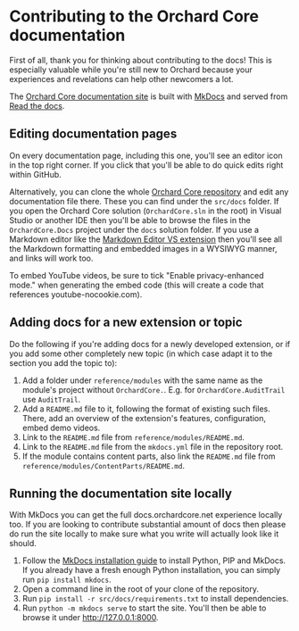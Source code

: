 # Contributing to the Orchard Core documentation

First of all, thank you for thinking about contributing to the docs! This is especially valuable while you're still new to Orchard because your experiences and revelations can help other newcomers a lot.

The [Orchard Core documentation site](https://docs.orchardcore.net/) is built with [MkDocs](https://www.mkdocs.org/) and served from [Read the docs](https://readthedocs.org/projects/orchardcore/).

## Editing documentation pages

On every documentation page, including this one, you'll see an editor icon in the top right corner. If you click that you'll be able to do quick edits right within GitHub.

Alternatively, you can clone the whole [Orchard Core repository](https://github.com/OrchardCMS/OrchardCore) and edit any documentation file there. These you can find under the `src/docs` folder. If you open the Orchard Core solution (`OrchardCore.sln` in the root) in Visual Studio or another IDE then you'll be able to browse the files in the `OrchardCore.Docs` project under the `docs` solution folder. If you use a Markdown editor like the [Markdown Editor VS extension](https://marketplace.visualstudio.com/items?itemName=MadsKristensen.MarkdownEditor) then you'll see all the Markdown formatting and embedded images in a WYSIWYG manner, and links will work too.

To embed YouTube videos, be sure to tick "Enable privacy-enhanced mode." when generating the embed code (this will create a code that references youtube-nocookie.com).

## Adding docs for a new extension or topic

Do the following if you're adding docs for a newly developed extension, or if you add some other completely new topic (in which case adapt it to the section you add the topic to):

1. Add a folder under `reference/modules` with the same name as the module's project without `OrchardCore.`. E.g. for `OrchardCore.AuditTrail` use `AuditTrail`.
2. Add a `README.md` file to it, following the format of existing such files. There, add an overview of the extension's features, configuration, embed demo videos.
3. Link to the `README.md` file from `reference/modules/README.md`.
4. Link to the `README.md` file from the `mkdocs.yml` file in the repository root.
5. If the module contains content parts, also link the `README.md` file from `reference/modules/ContentParts/README.md`.

## Running the documentation site locally

With MkDocs you can get the full docs.orchardcore.net experience locally too. If you are looking to contribute substantial amount of docs then please do run the site locally to make sure what you write will actually look like it should.

1. Follow the [MkDocs installation guide](https://www.mkdocs.org/user-guide/installation/) to install Python, PIP and MkDocs. If you already have a fresh enough Python installation, you can simply run `pip install mkdocs`.
2. Open a command line in the root of your clone of the repository.
3. Run `pip install -r src/docs/requirements.txt` to install dependencies.
4. Run `python -m mkdocs serve` to start the site. You'll then be able to browse it under <http://127.0.0.1:8000>.
